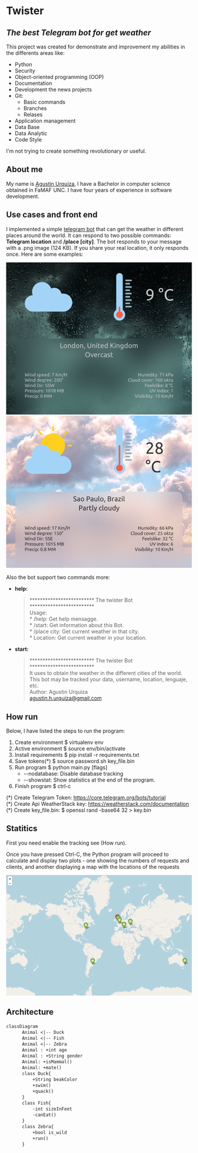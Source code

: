 # Twister
## _The best Telegram bot for get weather_

This project was created for demonstrate and improvement my abilities in the differents areas like:
- Python
- Security
- Object-oriented programming (OOP)
- Documentation
- Development the news projects
- Git:
    * Basic commands
    * Branches
    * Relases
- Application management
- Data Base
- Data Analytic
- Code Style

I'm not trying to create something revolutionary or useful.

## About me
My name is [Agustin Urquiza](agustin.h.urquiza@gmail.com), I have a Bachelor in computer science obtained in FaMAF UNC. I have four years of experience in software development.


## Use cases and front end
I implemented a simple [telegram bot](https://t.me/terminator_2000_bot) that can get the weather in different places around the world. It can respond to two possible commands: **Telegram location** and **/place [city]**. The bot responds to your message with a .png image (124 KB). If you share your real location, it only responds once. Here are some examples:


![London](https://github.com/agustinhurquiza/twister/blob/main/examples/1.png)
![Sao Pablo](https://github.com/agustinhurquiza/twister/blob/main/examples/2.png)

Also the bot support two commands more:

- **help:**
    > ************************* The twister Bot *************************\
    > Usage:\
    > \* /help: Get help mensagge.\
    > \* /start: Get information about this Bot.\
    > \* /place city: Get current weather in that city.\
    > \* Location: Get current weather in your location.

- **start:**
    > ************************* The twister Bot *************************\
    > It uses to obtain the weather in the different cities of the world.\
    > This bot may be tracked your data, username, location, lenguaje, etc.\
    > Author: Agustin Urquiza\
    > agustin.h.urquiza@gmail.com

## How run
Below, I have listed the steps to run the program:

1) Create environment $ virtualenv env
2) Active environment $ source env/bin/activate
3) Install requirements $ pip install -r requirements.txt
4) Save tokens(*) $ source password.sh key_file.bin <Telegram token> <Api weatherstack Token>
5) Run program $ python main.py [flags]
    * --nodatabase: Disable database tracking
    * --showstat: Show statistics at the end of the program.
6) Finish program $ ctrl-c

\(\*\) Create Telegram Token: https://core.telegram.org/bots/tutorial \
\(\*\) Create Api WeatherStack key: https://weatherstack.com/documentation \
\(\*\) Create key_file.bin: $ openssl rand -base64 32 > key.bin


## Statitics

First you need enable the tracking see (How run).

Once you have pressed Ctrl-C, the Python program will proceed to calculate and display two plots - one showing the numbers of requests and clients, and another displaying a map with the locations of the requests

![map](https://github.com/agustinhurquiza/twister/blob/main/examples/map.png)


## Architecture

```mermaid
classDiagram
      Animal <|-- Duck
      Animal <|-- Fish
      Animal <|-- Zebra
      Animal : +int age
      Animal : +String gender
      Animal: +isMammal()
      Animal: +mate()
      class Duck{
          +String beakColor
          +swim()
          +quack()
      }
      class Fish{
          -int sizeInFeet
          -canEat()
      }
      class Zebra{
          +bool is_wild
          +run()
      }
```
